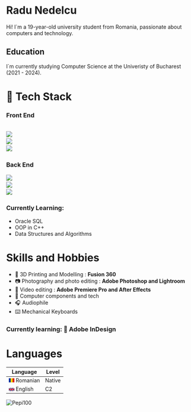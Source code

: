# Radu Nedelcu

<p>Hi! I`m a 19-year-old university student from Romania, passionate about computers and technology.</p>

## Education

I`m currently studying Computer Science at the Univeristy of Bucharest (2021 - 2024). 


# :open_file_folder: Tech Stack

### Front End

<code> <img src="https://img.shields.io/badge/HTML5-E34F26?style=for-the-badge&logo=html5&logoColor=white"> <img  src="https://img.shields.io/badge/CSS3-1572B6?style=for-the-badge&logo=css3&logoColor=white"> <img  src="https://img.shields.io/badge/JavaScript-F7DF1E?style=for-the-badge&logo=javascript&logoColor=black"> </code>

### Back End
 <code><img src="https://img.shields.io/badge/Python-ffd340?style=for-the-badge&logo=python&logoColor=blue"> <img src="https://img.shields.io/badge/C++-ffffff?style=for-the-badge&logo=c%2B%2B&logoColor=blue"> <img src="https://img.shields.io/badge/x86 Assembly-1a1a1a?style=for-the-badge"></code>

 ### Currently Learning: 
 - Oracle SQL
 - OOP in C++
 - Data Structures and Algorithms






# Skills and Hobbies

- :triangular_ruler: 3D Printing and Modelling : <b> Fusion 360 </b>
- :camera: Photography and photo editing : <b>Adobe Photoshop and Lightroom</b>
- :movie_camera: Video editing : <b>Adobe Premiere Pro and After Effects</b>
- :battery: Computer components and tech
- :headphones: Audiophile 
- :keyboard: Mechanical Keyboards 

### Currently learning: :green_book: Adobe InDesign

# Languages

| Language  | Level |
| --- | --- |
| <img src="./img/ro.svg" width="15" > Romanian | Native |
| <img src="./img/gb.svg" width="15" > English | C2 |

<p><img align="center" src="https://github-readme-stats.vercel.app/api/top-langs?username=pepi100&theme=github_dark&title_color=adbac7&locale=en&layout=compact&border_radius=0&border_color=444c56&custom_title=Most Used Programming Languages&langs_count=5&hide=ejs,c,cmake" alt="Pepi100" /></p>


<!-- <p>&nbsp;<img align="center" src="https://github-readme-stats.vercel.app/api?username=pepi100&show_icons=false&theme=dark&title_color=166d3b&locale=en" alt="Pepi100" /></p> -->
